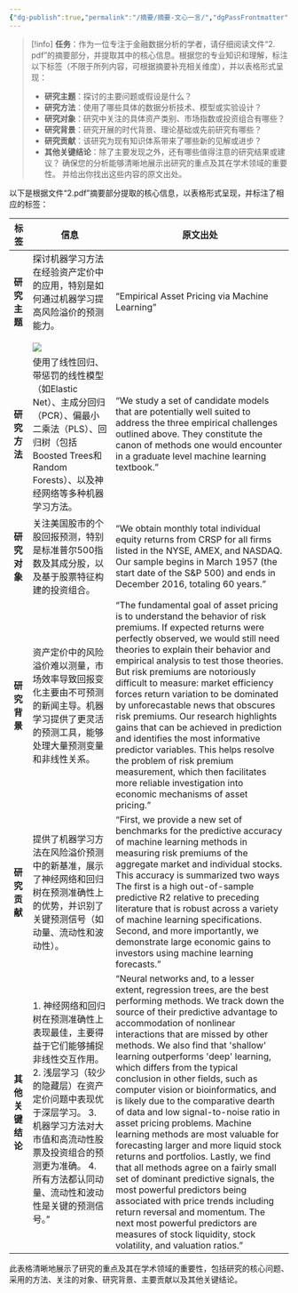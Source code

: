 ```yaml
---
{"dg-publish":true,"permalink":"/摘要/摘要-文心一言/","dgPassFrontmatter":true,"created":"2025-06-15T22:12:31.274+08:00"}
---
```



> [!info]
> **任务**：作为一位专注于金融数据分析的学者，请仔细阅读文件“2. pdf”的摘要部分，并提取其中的核心信息。根据您的专业知识和理解，标注以下标签（不限于所列内容，可根据摘要补充相关维度），并以表格形式呈现：
> 
> - **研究主题**：探讨的主要问题或假设是什么？
> - **研究方法**：使用了哪些具体的数据分析技术、模型或实验设计？
> - **研究对象**：研究中关注的具体资产类别、市场指数或投资组合有哪些？
> - **研究背景**：研究开展的时代背景、理论基础或先前研究有哪些？
> - **研究贡献**：该研究为现有知识体系带来了哪些新的见解或进步？
> - **其他关键结论**：除了主要发现之外，还有哪些值得注意的研究结果或建议？
> 确保您的分析能够清晰地展示出研究的重点及其在学术领域的重要性。
> 并给出你找出这些内容的原文出处。

以下是根据文件“2.pdf”摘要部分提取的核心信息，以表格形式呈现，并标注了相应的标签：

| 标签         | 信息                                                                                                                                           | 原文出处                                                                                                                                                                                                                                                                                                                                                                                                                                                                                                                                                                                                                                                                                                                                                                                                                                                                                                                                                   |
| ---------- | -------------------------------------------------------------------------------------------------------------------------------------------- | ------------------------------------------------------------------------------------------------------------------------------------------------------------------------------------------------------------------------------------------------------------------------------------------------------------------------------------------------------------------------------------------------------------------------------------------------------------------------------------------------------------------------------------------------------------------------------------------------------------------------------------------------------------------------------------------------------------------------------------------------------------------------------------------------------------------------------------------------------------------------------------------------------------------------------------------------------ |
| **研究主题**   | 探讨机器学习方法在经验资产定价中的应用，特别是如何通过机器学习提高风险溢价的预测能力。<br><br>![](https://nlp-eb.cdn.bcebos.com/static/eb/asset/staticplugin.62a1ea1d.png)              | “Empirical Asset Pricing via Machine Learning”                                                                                                                                                                                                                                                                                                                                                                                                                                                                                                                                                                                                                                                                                                                                                                                                                                                                                                         |
| **研究方法**   | 使用了线性回归、带惩罚的线性模型（如Elastic Net）、主成分回归（PCR）、偏最小二乘法（PLS）、回归树（包括Boosted Trees和Random Forests）、以及神经网络等多种机器学习方法。                                   | “We study a set of candidate models that are potentially well suited to address the three empirical challenges outlined above. They constitute the canon of methods one would encounter in a graduate level machine learning textbook.”                                                                                                                                                                                                                                                                                                                                                                                                                                                                                                                                                                                                                                                                                                                |
| **研究对象**   | 关注美国股市的个股回报预测，特别是标准普尔500指数及其成分股，以及基于股票特征构建的投资组合。                                                                                             | “We obtain monthly total individual equity returns from CRSP for all firms listed in the NYSE, AMEX, and NASDAQ. Our sample begins in March 1957 (the start date of the S&P 500) and ends in December 2016, totaling 60 years.”                                                                                                                                                                                                                                                                                                                                                                                                                                                                                                                                                                                                                                                                                                                        |
| **研究背景**   | 资产定价中的风险溢价难以测量，市场效率导致回报变化主要由不可预测的新闻主导。机器学习提供了更灵活的预测工具，能够处理大量预测变量和非线性关系。                                                                      | “The fundamental goal of asset pricing is to understand the behavior of risk premiums. If expected returns were perfectly observed, we would still need theories to explain their behavior and empirical analysis to test those theories. But risk premiums are notoriously difficult to measure: market efficiency forces return variation to be dominated by unforecastable news that obscures risk premiums. Our research highlights gains that can be achieved in prediction and identifies the most informative predictor variables. This helps resolve the problem of risk premium measurement, which then facilitates more reliable investigation into economic mechanisms of asset pricing.”                                                                                                                                                                                                                                                   |
| **研究贡献**   | 提供了机器学习方法在风险溢价预测中的新基准，展示了神经网络和回归树在预测准确性上的优势，并识别了关键预测信号（如动量、流动性和波动性）。                                                                         | “First, we provide a new set of benchmarks for the predictive accuracy of machine learning methods in measuring risk premiums of the aggregate market and individual stocks. This accuracy is summarized two ways The first is a high out-of-sample predictive R2 relative to preceding literature that is robust across a variety of machine learning specifications. Second, and more importantly, we demonstrate large economic gains to investors using machine learning forecasts.”                                                                                                                                                                                                                                                                                                                                                                                                                                                               |
| **其他关键结论** | 1. 神经网络和回归树在预测准确性上表现最佳，主要得益于它们能够捕捉非线性交互作用。 2. 浅层学习（较少的隐藏层）在资产定价问题中表现优于深层学习。 3. 机器学习方法对大市值和高流动性股票及投资组合的预测更为准确。 4. 所有方法都认同动量、流动性和波动性是关键的预测信号。” | “Neural networks and, to a lesser extent, regression trees, are the best performing methods. We track down the source of their predictive advantage to accommodation of nonlinear interactions that are missed by other methods. We also find that 'shallow' learning outperforms 'deep' learning, which differs from the typical conclusion in other fields, such as computer vision or bioinformatics, and is likely due to the comparative dearth of data and low signal-to-noise ratio in asset pricing problems. Machine learning methods are most valuable for forecasting larger and more liquid stock returns and portfolios. Lastly, we find that all methods agree on a fairly small set of dominant predictive signals, the most powerful predictors being associated with price trends including return reversal and momentum. The next most powerful predictors are measures of stock liquidity, stock volatility, and valuation ratios.” |

此表格清晰地展示了研究的重点及其在学术领域的重要性，包括研究的核心问题、采用的方法、关注的对象、研究背景、主要贡献以及其他关键结论。
